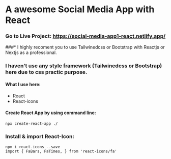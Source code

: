 # A awesome Social Media App with React

### Go to Live Project: https://social-media-app1-react.netlify.app/

###* I highly recoment you to use Tailwinedcss or Bootstrap with Reactjs or Nextjs as a professional.

### I haven't use any style framework (Tailwinedcss or Bootstrap) here due to css practic purpose.

#### What I use here:
* React
* React-icons

#### Create React App by using command line:

    npx create-react-app ./
 
 ### Install & import React-Icon:
    npm i react-icons --save
    import { FaBars, FaTimes, } from 'react-icons/fa'
 

